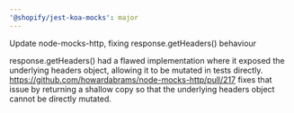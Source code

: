 ```yaml
---
'@shopify/jest-koa-mocks': major
---
```


Update node-mocks-http, fixing response.getHeaders() behaviour

response.getHeaders() had a flawed implementation where it exposed the
underlying headers object, allowing it to be mutated in tests directly.
https://github.com/howardabrams/node-mocks-http/pull/217 fixes that issue by
returning a shallow copy so that the underlying headers object cannot be
directly mutated.
